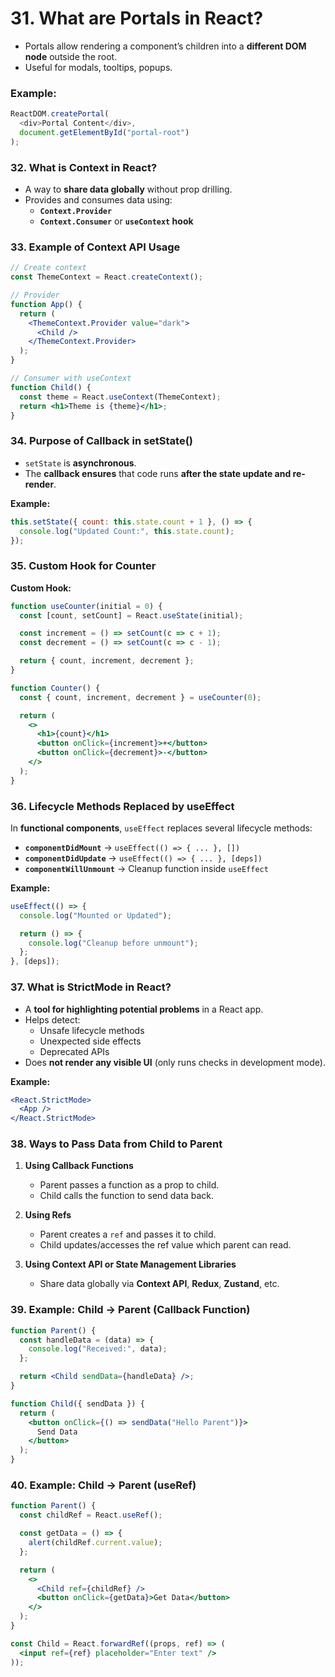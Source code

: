 # 31. What are Portals in React?
- Portals allow rendering a component’s children into a **different DOM node** outside the root.  
- Useful for modals, tooltips, popups.  

### Example:
```javascript
ReactDOM.createPortal(
  <div>Portal Content</div>,
  document.getElementById("portal-root")
);
```

### 32. What is Context in React?
- A way to **share data globally** without prop drilling.  
- Provides and consumes data using:  
  - **`Context.Provider`**  
  - **`Context.Consumer`** or **`useContext` hook**  

### 33. Example of Context API Usage

```jsx
// Create context
const ThemeContext = React.createContext();

// Provider
function App() {
  return (
    <ThemeContext.Provider value="dark">
      <Child />
    </ThemeContext.Provider>
  );
}

// Consumer with useContext
function Child() {
  const theme = React.useContext(ThemeContext);
  return <h1>Theme is {theme}</h1>;
}
```
### 34. Purpose of Callback in setState()
- `setState` is **asynchronous**.  
- The **callback ensures** that code runs **after the state update and re-render**.  

**Example:**
```jsx
this.setState({ count: this.state.count + 1 }, () => {
  console.log("Updated Count:", this.state.count);
});
```
### 35. Custom Hook for Counter

**Custom Hook:**
```jsx
function useCounter(initial = 0) {
  const [count, setCount] = React.useState(initial);

  const increment = () => setCount(c => c + 1);
  const decrement = () => setCount(c => c - 1);

  return { count, increment, decrement };
}
```

```jsx
function Counter() {
  const { count, increment, decrement } = useCounter(0);

  return (
    <>
      <h1>{count}</h1>
      <button onClick={increment}>+</button>
      <button onClick={decrement}>-</button>
    </>
  );
}
```
### 36. Lifecycle Methods Replaced by useEffect

In **functional components**, `useEffect` replaces several lifecycle methods:

- **`componentDidMount`** → `useEffect(() => { ... }, [])`
- **`componentDidUpdate`** → `useEffect(() => { ... }, [deps])`
- **`componentWillUnmount`** → Cleanup function inside `useEffect`

**Example:**
```jsx
useEffect(() => {
  console.log("Mounted or Updated");

  return () => {
    console.log("Cleanup before unmount");
  };
}, [deps]);
```

### 37. What is StrictMode in React?
- A **tool for highlighting potential problems** in a React app.  
- Helps detect:  
  - Unsafe lifecycle methods  
  - Unexpected side effects  
  - Deprecated APIs  
- Does **not render any visible UI** (only runs checks in development mode).  

**Example:**
```jsx
<React.StrictMode>
  <App />
</React.StrictMode>
```

### 38. Ways to Pass Data from Child to Parent
1. **Using Callback Functions**  
   - Parent passes a function as a prop to child.  
   - Child calls the function to send data back.  

2. **Using Refs**  
   - Parent creates a `ref` and passes it to child.  
   - Child updates/accesses the ref value which parent can read.  

3. **Using Context API or State Management Libraries**  
   - Share data globally via **Context API**, **Redux**, **Zustand**, etc.  

### 39. Example: Child → Parent (Callback Function)

```jsx
function Parent() {
  const handleData = (data) => {
    console.log("Received:", data);
  };

  return <Child sendData={handleData} />;
}

function Child({ sendData }) {
  return (
    <button onClick={() => sendData("Hello Parent")}>
      Send Data
    </button>
  );
}
```
### 40. Example: Child → Parent (useRef)

```jsx
function Parent() {
  const childRef = React.useRef();

  const getData = () => {
    alert(childRef.current.value);
  };

  return (
    <>
      <Child ref={childRef} />
      <button onClick={getData}>Get Data</button>
    </>
  );
}

const Child = React.forwardRef((props, ref) => (
  <input ref={ref} placeholder="Enter text" />
));
```